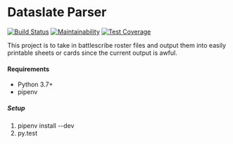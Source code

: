 # Dataslate Parser
[![Build Status](https://drone.stvnksslr.com/api/badges/stvnksslr/dataslate-parser/status.svg)](https://drone.stvnksslr.com/stvnksslr/dataslate-parser)
[![Maintainability](https://api.codeclimate.com/v1/badges/86bd40b6d3fd037140d4/maintainability)](https://codeclimate.com/github/stvnksslr/dataslate-parser/maintainability)
[![Test Coverage](https://api.codeclimate.com/v1/badges/86bd40b6d3fd037140d4/test_coverage)](https://codeclimate.com/github/stvnksslr/dataslate-parser/test_coverage)

This project is to take in battlescribe roster files and output them into easily printable sheets or cards since the current output is awful.

#### Requirements
* Python 3.7+
* pipenv 

##### Setup
1. pipenv install --dev
2. py.test